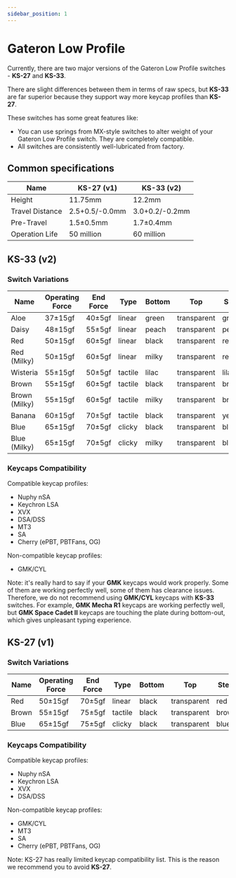 ```yaml
---
sidebar_position: 1
---
```


# Gateron Low Profile

Currently, there are two major versions of the Gateron Low Profile switches - **KS-27** and **KS-33**.

There are slight differences between them in terms of raw specs, but **KS-33** are far superior because they support way more keycap profiles than **KS-27**.

These switches has some great features like:
* You can use springs from MX-style switches to alter weight of your Gateron Low Profile switch. They are completely compatible.
* All switches are consistently well-lubricated from factory.

## Common specifications

| Name            | KS-27 (v1)     | KS-33 (v2)     |
| --------------- | -------------- | -------------- |
| Height          | 11.75mm        | 12.2mm         |
| Travel Distance | 2.5+0.5/-0.0mm | 3.0+0.2/-0.2mm |
| Pre-Travel      | 1.5±0.5mm      | 1.7±0.4mm      |
| Operation Life  | 50 million     | 60 million     |

## KS-33 (v2)

### Switch Variations

| Name          | Operating Force | End Force | Type        | Bottom | Top          | Stem   |
| ------------- | --------------- | --------- | ----------- | ------ | ------------ | ------ |
| Aloe          | 37±15gf         | 40±5gf    | linear      | green  | transparent  | green  |
| Daisy         | 48±15gf         | 55±5gf    | linear      | peach  | transparent  | peach  |
| Red           | 50±15gf         | 60±5gf    | linear      | black  | transparent  | red    |
| Red (Milky)   | 50±15gf         | 60±5gf    | linear      | milky  | transparent  | red    |
| Wisteria      | 55±15gf         | 50±5gf    | tactile     | lilac  | transparent  | lilac  |
| Brown         | 55±15gf         | 60±5gf    | tactile     | black  | transparent  | brown  |
| Brown (Milky) | 55±15gf         | 60±5gf    | tactile     | milky  | transparent  | brown  |
| Banana        | 60±15gf         | 70±5gf    | tactile     | black  | transparent  | yellow |
| Blue          | 65±15gf         | 70±5gf    | clicky      | black  | transparent  | blue   |
| Blue (Milky)  | 65±15gf         | 70±5gf    | clicky      | milky  | transparent  | blue   |

### Keycaps Compatibility

Compatible keycap profiles:
* Nuphy nSA
* Keychron LSA
* XVX
* DSA/DSS
* MT3
* SA
* Cherry (ePBT, PBTFans, OG)

Non-compatible keycap profiles:
* GMK/CYL

Note: it's really hard to say if your **GMK** keycaps would work properly. Some of them are working perfectly well, some of them has clearance issues. Therefore, we do not recommend using **GMK/CYL** keycaps with **KS-33** switches. For example, **GMK Mecha R1** keycaps are working perfectly well, but **GMK Space Cadet II** keycaps are touching the plate during bottom-out, which gives unpleasant typing experience.

## KS-27 (v1)

### Switch Variations

| Name  | Operating Force | End Force | Type    | Bottom | Top         | Stem  |
| ----- | --------------- | --------- | ------- | ------ | ----------- | ----- |
| Red   | 50±15gf         | 70±5gf    | linear  | black  | transparent | red   |
| Brown | 55±15gf         | 75±5gf    | tactile | black  | transparent | brown |
| Blue  | 65±15gf         | 75±5gf    | clicky  | black  | transparent | blue  |

### Keycaps Compatibility

Compatible keycap profiles:
* Nuphy nSA
* Keychron LSA
* XVX
* DSA/DSS

Non-compatible keycap profiles:
* GMK/CYL
* MT3
* SA
* Cherry (ePBT, PBTFans, OG)

Note: KS-27 has really limited keycap compatibility list. This is the reason we recommend you to avoid **KS-27**.
